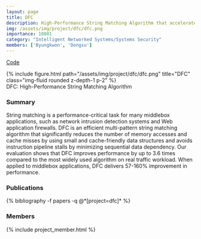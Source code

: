 ```yaml
---
layout: page
title: DFC
description: High-Performance String Matching Algorithm that accelerates network middlebox applications
img: /assets/img/project/dfc/dfc.png
importance: 10001
category: "Intelligent Networked Systems/Systems Security"
members: ['Byungkwon', 'Dongsu']
---
```


<p class="profile-buttons">
    <a class="btn z-depth-0" href="https://github.com/nfsp3k/dfc">Code</a>
</p>

<div class="row justify-content-sm-center">
    <div class="col-md mt-3 col-md-6">
        {% include figure.html path="/assets/img/project/dfc/dfc.png" title="DFC" class="img-fluid rounded z-depth-1 p-2" %}
        <div class="caption">
            DFC: High-Performance String Matching Algorithm
        </div>
    </div>
</div>



<h3>Summary</h3>
String matching is a performance-critical task for many middlebox applications, such as network intrusion detection systems and Web application firewalls. DFC is an efficient multi-pattern string matching algorithm that significantly reduces the number of memory accesses and cache misses by using small and cache-friendly data structures and avoids instruction pipeline stalls by minimizing sequential data dependency. Our evaluation shows that DFC improves performance by up to 3.6 times compared to the most widely used algorithm on real traffic workload. When applied to middlebox applications, DFC delivers 57-160% improvement in performance.



<h3>Publications</h3>
<div class="publications">
{% bibliography -f papers -q @*[project=dfc]* %}
</div>

<h3>Members</h3>
{% include project_member.html %}
